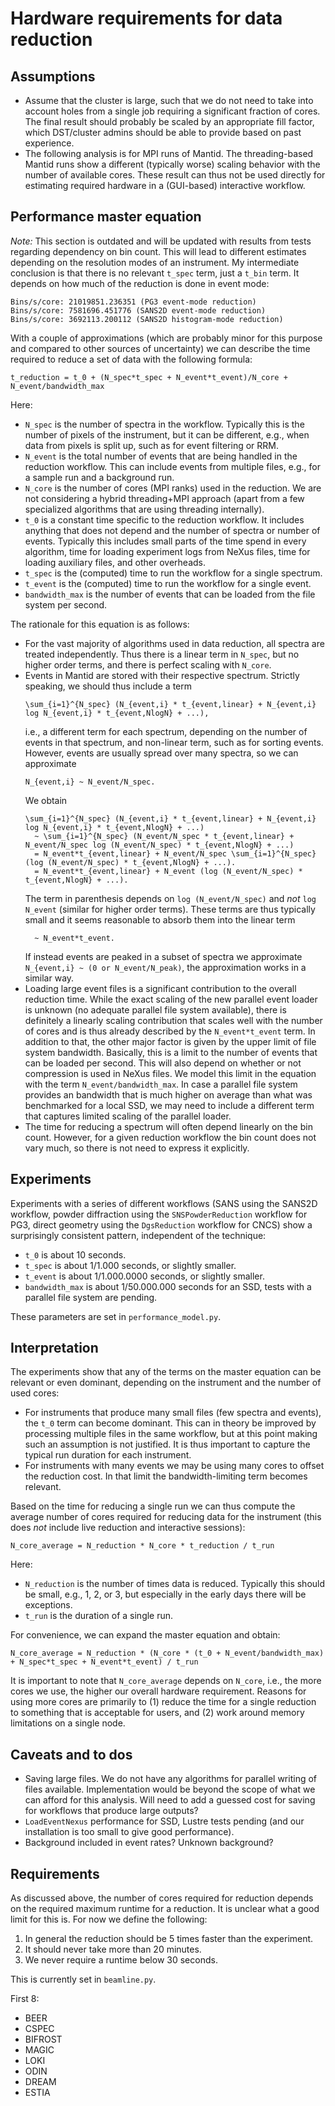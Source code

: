 # Hardware requirements for data reduction

## Assumptions

- Assume that the cluster is large, such that we do not need to take into account holes from a single job requiring a significant fraction of cores.
  The final result should probably be scaled by an appropriate fill factor, which DST/cluster admins should be able to provide based on past experience.
- The following analysis is for MPI runs of Mantid.
  The threading-based Mantid runs show a different (typically worse) scaling behavior with the number of available cores.
  These result can thus not be used directly for estimating required hardware in a (GUI-based) interactive workflow.

## Performance master equation

*Note:* This section is outdated and will be updated with results from tests regarding dependency on bin count.
This will lead to different estimates depending on the resolution modes of an instrument.
My intermediate conclusion is that there is no relevant `t_spec` term, just a `t_bin` term.
It depends on how much of the reduction is done in event mode:
```
Bins/s/core: 21019851.236351 (PG3 event-mode reduction)
Bins/s/core: 7581696.451776 (SANS2D event-mode reduction)
Bins/s/core: 3692113.200112 (SANS2D histogram-mode reduction)
```

With a couple of approximations (which are probably minor for this purpose and compared to other sources of uncertainty) we can describe the time required to reduce a set of data with the following formula:

```
t_reduction = t_0 + (N_spec*t_spec + N_event*t_event)/N_core + N_event/bandwidth_max
```

Here:

- `N_spec` is the number of spectra in the workflow.
  Typically this is the number of pixels of the instrument, but it can be different, e.g., when data from pixels is split up, such as for event filtering or RRM.
- `N_event` is the total number of events that are being handled in the reduction workflow.
  This can include events from multiple files, e.g., for a sample run and a background run.
- `N_core` is the number of cores (MPI ranks) used in the reduction.
  We are not considering a hybrid threading+MPI approach (apart from a few specialized algorithms that are using threading internally).
- `t_0` is a constant time specific to the reduction workflow.
  It includes anything that does not depend and the number of spectra or number of events.
  Typically this includes small parts of the time spend in every algorithm, time for loading experiment logs from NeXus files, time for loading auxiliary files, and other overheads.
- `t_spec` is the (computed) time to run the workflow for a single spectrum.
- `t_event` is the (computed) time to run the workflow for a single event.
- `bandwidth_max` is the number of events that can be loaded from the file system per second.

The rationale for this equation is as follows:

- For the vast majority of algorithms used in data reduction, all spectra are treated independently.
  Thus there is a linear term in `N_spec`, but no higher order terms, and there is perfect scaling with `N_core`.
- Events in Mantid are stored with their respective spectrum.
  Strictly speaking, we should thus include a term
  ```
  \sum_{i=1}^{N_spec} (N_{event,i} * t_{event,linear} + N_{event,i} log N_{event,i} * t_{event,NlogN} + ...),
  ```
  i.e., a different term for each spectrum, depending on the number of events in that spectrum, and non-linear term, such as for sorting events.
  However, events are usually spread over many spectra, so we can approximate
  ```
  N_{event,i} ~ N_event/N_spec.
  ```
  We obtain
  ```
  \sum_{i=1}^{N_spec} (N_{event,i} * t_{event,linear} + N_{event,i} log N_{event,i} * t_{event,NlogN} + ...)
    ~ \sum_{i=1}^{N_spec} (N_event/N_spec * t_{event,linear} + N_event/N_spec log (N_event/N_spec) * t_{event,NlogN} + ...)
    = N_event*t_{event,linear} + N_event/N_spec \sum_{i=1}^{N_spec} (log (N_event/N_spec) * t_{event,NlogN} + ...).
    = N_event*t_{event,linear} + N_event (log (N_event/N_spec) * t_{event,NlogN} + ...).
  ```
  The term in parenthesis depends on `log (N_event/N_spec)` and *not* `log N_event` (similar for higher order terms).
  These terms are thus typically small and it seems reasonable to absorb them into the linear term
  ```
    ~ N_event*t_event.
  ```
  If instead events are peaked in a subset of spectra we approximate `N_{event,i} ~ (0 or N_event/N_peak)`, the approximation works in a similar way.
- Loading large event files is a significant contribution to the overall reduction time.
  While the exact scaling of the new parallel event loader is unknown (no adequate parallel file system available), there is definitely a linearly scaling contribution that scales well with the number of cores and is thus already described by the `N_event*t_event` term.
  In addition to that, the other major factor is given by the upper limit of file system bandwidth.
  Basically, this is a limit to the number of events that can be loaded per second.
  This will also depend on whether or not compression is used in NeXus files.
  We model this limit in the equation with the term `N_event/bandwidth_max`.
  In case a parallel file system provides an bandwidth that is much higher on average than what was benchmarked for a local SSD, we may need to include a different term that captures limited scaling of the parallel loader.
- The time for reducing a spectrum will often depend linearly on the bin count.
  However, for a given reduction workflow the bin count does not vary much, so there is not need to express it explicitly.

## Experiments

Experiments with a series of different workflows (SANS using the SANS2D workflow, powder diffraction using the `SNSPowderReduction` workflow for PG3, direct geometry using the `DgsReduction` workflow for CNCS) show a surprisingly consistent pattern, independent of the technique:

- `t_0` is about 10 seconds.
- `t_spec` is about 1/1.000 seconds, or slightly smaller.
- `t_event` is about 1/1.000.0000 seconds, or slightly smaller.
- `bandwidth_max` is about 1/50.000.000 seconds for an SSD, tests with a parallel file system are pending.

These parameters are set in `performance_model.py`.

## Interpretation

The experiments show that any of the terms on the master equation can be relevant or even dominant, depending on the instrument and the number of used cores:

- For instruments that produce many small files (few spectra and events), the `t_0` term can become dominant.
  This can in theory be improved by processing multiple files in the same workflow, but at this point making such an assumption is not justified.
  It is thus important to capture the typical run duration for each instrument.
- For instruments with many events we may be using many cores to offset the reduction cost.
  In that limit the bandwidth-limiting term becomes relevant.

Based on the time for reducing a single run we can thus compute the average number of cores required for reducing data for the instrument (this does *not* include live reduction and interactive sessions):

```
N_core_average = N_reduction * N_core * t_reduction / t_run
```

Here:

- `N_reduction` is the number of times data is reduced.
  Typically this should be small, e.g., 1, 2, or 3, but especially in the early days there will be exceptions.
- `t_run` is the duration of a single run.

For convenience, we can expand the master equation and obtain:

```
N_core_average = N_reduction * (N_core * (t_0 + N_event/bandwidth_max) + N_spec*t_spec + N_event*t_event) / t_run
```

It is important to note that `N_core_average` depends on `N_core`, i.e., the more cores we use, the higher our overall hardware requirement.
Reasons for using more cores are primarily to (1) reduce the time for a single reduction to something that is acceptable for users, and (2) work around memory limitations on a single node.

## Caveats and to dos

- Saving large files.
  We do not have any algorithms for parallel writing of files available.
  Implementation would be beyond the scope of what we can afford for this analysis.
  Will need to add a guessed cost for saving for workflows that produce large outputs?
- `LoadEventNexus` performance for SSD, Lustre tests pending (and our installation is too small to give good performance).
- Background included in event rates?
  Unknown background?

## Requirements

As discussed above, the number of cores required for reduction depends on the required maximum runtime for a reduction.
It is unclear what a good limit for this is.
For now we define the following:

1. In general the reduction should be 5 times faster than the experiment.
1. It should never take more than 20 minutes.
1. We never require a runtime below 30 seconds.

This is currently set in `beamline.py`.

First 8:
- BEER
- CSPEC
- BIFROST
- MAGIC
- LOKI
- ODIN
- DREAM
- ESTIA
